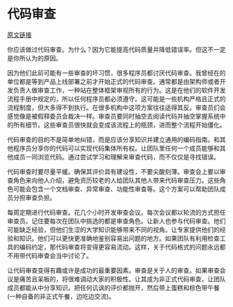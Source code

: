 # 代码审查

[原文链接](https://97-things-every-x-should-know.gitbooks.io/97-things-every-programmer-should-know/content/en/thing_14/)

你应该做过代码审查。为什么？因为它能提高代码质量并降低错误率。但这不一定是你所认为的原因。

因为他们此前可能有一些审查的坏习惯，很多程序员都讨厌代码审查。我曾经在的单位都是等到产品上线部署之前才开始正式的代码审查。通常都是由架构师或者开发负责人做审查工作，一种站在整体框架审视所有的行为。这是在他们的软件开发流程手册中规定的，所以任何程序员都必须遵守。这可能是一些机构严格且正式的流程制度，但大多得不到执行。在很多机构中这项方案往往适得其反。审查员们会感觉像是被假释委员会裁决一样。审查员要同时抽空去阅读代码并抽空掌握系统中的所有细节。这些审查员很快就会变成该流程上的瓶颈，进而整个流程开始僵化。

代码审查的目的不是简单地纠错，而是应该分享知识并建立通用的编码指南。和其他程序员分享你的代码可以实现代码集体所有权。让团队里任何一个成员能够和其他成员一同浏览代码。通过尝试学习和理解来审查代码，而不仅仅是寻找错误。

代码审查时要尽量平缓。确保其评价具有建设性，不要尖酸刻薄。审查会上要以审查角色来向他人介绍，避免资历较老的人给团队其他人带来代码审查压力。这些角色可能会包含一个文档审查、异常审查、功能性审查等。这个方案可以帮助团队成员分担审查负担。

每周定期进行代码审查。花几个小时开发审查会议。每次会议都以轮流的方式担任审查员。记住要每次在团队中挑选的都是审查角色。让新人也参与代码审查。他们可能缺乏经验，但他们生涩的大学知识能够带来不同的视角。让专家提供他们的经验和知识。他们可以更快更准确地鉴别容易出问题的地方。如果团队有利用检查工具的编码约定，那代码审查将变得更容易流动。这样，关于代码格式的问题永远都不用带代码审查会当中讨论了。

让代码审查变得有趣或许是成功的最重要因素。审查是关于人的审查。如果审查会议是痛苦且呆板的，将很难调动大家的积极性。让其成为非正式代码审查，让团队成员都能从中分享知识。把任何讥讽的评价都抛开，然后带上蛋糕和棕色带午餐(一种自备的非正式午餐，边吃边交流)。